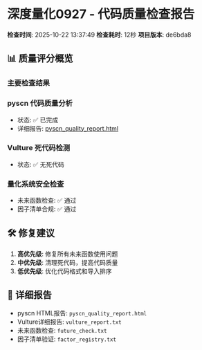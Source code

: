 # 深度量化0927 - 代码质量检查报告

**检查时间**: 2025-10-22 13:37:49
**检查耗时**: 12秒
**项目版本**: de6bda8

## 📊 质量评分概览

### 主要检查结果
### pyscn 代码质量分析
- 状态: ✅ 已完成
- 详细报告: [pyscn_quality_report.html](pyscn_quality_report.html)

### Vulture 死代码检测
- 状态: ✅ 无死代码

### 量化系统安全检查
- 未来函数检查: ✅ 通过
- 因子清单合规: ✅ 通过

## 🛠️ 修复建议

1. **高优先级**: 修复所有未来函数使用问题
2. **中优先级**: 清理死代码，提高代码质量
3. **低优先级**: 优化代码格式和导入排序

## 📝 详细报告
- pyscn HTML报告: `pyscn_quality_report.html`
- Vulture详细报告: `vulture_report.txt`
- 未来函数检查: `future_check.txt`
- 因子清单验证: `factor_registry.txt`
